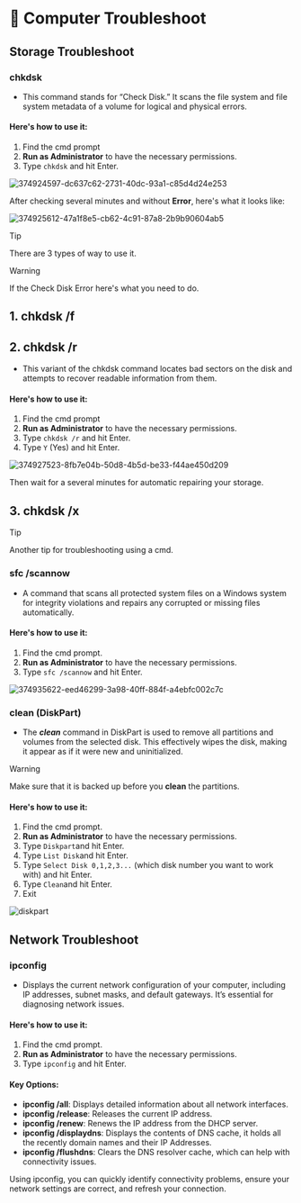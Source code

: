 # 🔧 **Computer Troubleshoot**

## **Storage Troubleshoot**
### chkdsk
- This command stands for “Check Disk.” It scans the file system and file system metadata of a volume for logical and physical errors. 

#### Here's how to use it:
1. Find the cmd prompt
2. **Run as Administrator** to have the necessary permissions.
3. Type ```chkdsk``` and hit Enter.

![374924597-dc637c62-2731-40dc-93a1-c85d4d24e253](https://github.com/user-attachments/assets/60691a44-6a6d-464f-9182-ba10ea4bfc6e)

After checking several minutes and without **Error**, here's what it looks like:

![374925612-47a1f8e5-cb62-4c91-87a8-2b9b90604ab5](https://github.com/user-attachments/assets/81e9c92b-9165-4855-892f-79a31c8d5459)

> [!TIP]
> There are 3 types of way to use it.

> [!WARNING]
> If the Check Disk Error here's what you need to do.

## 1. **chkdsk /f**


## 2. **chkdsk /r**
- This variant of the chkdsk command locates bad sectors on the disk and attempts to recover readable information from them.

#### Here's how to use it:
1. Find the cmd prompt
2. **Run as Administrator** to have the necessary permissions.
3. Type ```chkdsk /r``` and hit Enter.
4. Type ```Y``` (Yes) and hit Enter.

![374927523-8fb7e04b-50d8-4b5d-be33-f44ae450d209](https://github.com/user-attachments/assets/111b644c-b8b9-429f-b859-f518b806745a)

Then wait for a several minutes for automatic repairing your storage.

## 3. **chkdsk /x**


> [!TIP]
> Another tip for troubleshooting using a cmd.

### **sfc /scannow**
- A command that scans all protected system files on a Windows system for integrity violations and repairs any corrupted or missing files automatically.

#### Here's how to use it:
1. Find the cmd prompt.
2. **Run as Administrator** to have the necessary permissions.
3. Type ```sfc /scannow``` and hit Enter.

![374935622-eed46299-3a98-40ff-884f-a4ebfc002c7c](https://github.com/user-attachments/assets/27ff3372-c616-45d8-b119-cc9aa32a54f8)

### **clean (DiskPart)**
- The _**clean**_ command in DiskPart is used to remove all partitions and volumes from the selected disk. This effectively wipes the disk, making it appear as if it were new and uninitialized.

> [!WARNING]
> Make sure that it is backed up before you **clean** the partitions.
  
#### Here's how to use it:
1. Find the cmd prompt.
2. **Run as Administrator** to have the necessary permissions.
3. Type ```Diskpart```and hit Enter.
4. Type ```List Disk```and hit Enter.
5. Type ```Select Disk 0,1,2,3...``` (which disk number you want to work with) and hit Enter.
6. Type ```Clean```and hit Enter.
7. Exit

![diskpart](https://github.com/user-attachments/assets/85bb08af-a463-4e70-89ea-5fdc8d17f8f2)

## **Network Troubleshoot**

### **ipconfig**
- Displays the current network configuration of your computer, including IP addresses, subnet masks, and default gateways. It’s essential for diagnosing network issues.

#### Here's how to use it:
1. Find the cmd prompt.
2. **Run as Administrator** to have the necessary permissions.
3. Type ```ipconfig``` and hit Enter.

#### **Key Options:**
- **ipconfig /all**: Displays detailed information about all network interfaces.
- **ipconfig /release**: Releases the current IP address.
- **ipconfig /renew**: Renews the IP address from the DHCP server.
- **ipconfig /displaydns**: Displays the contents of DNS cache, it holds all the recently domain names and their IP Addresses.
- **ipconfig /flushdns**: Clears the DNS resolver cache, which can help with connectivity issues.


Using ipconfig, you can quickly identify connectivity problems, ensure your network settings are correct, and refresh your connection.

